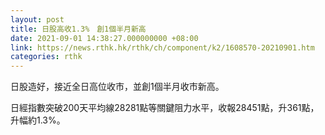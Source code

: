 ```yaml
---
layout: post
title: 日股高收1.3%　創1個半月新高
date: 2021-09-01 14:38:27.000000000 +08:00
link: https://news.rthk.hk/rthk/ch/component/k2/1608570-20210901.htm
categories: rthk
---
```


日股造好，接近全日高位收市，並創1個半月收市新高。

日經指數突破200天平均線28281點等關鍵阻力水平，收報28451點，升361點，升幅約1.3%。
